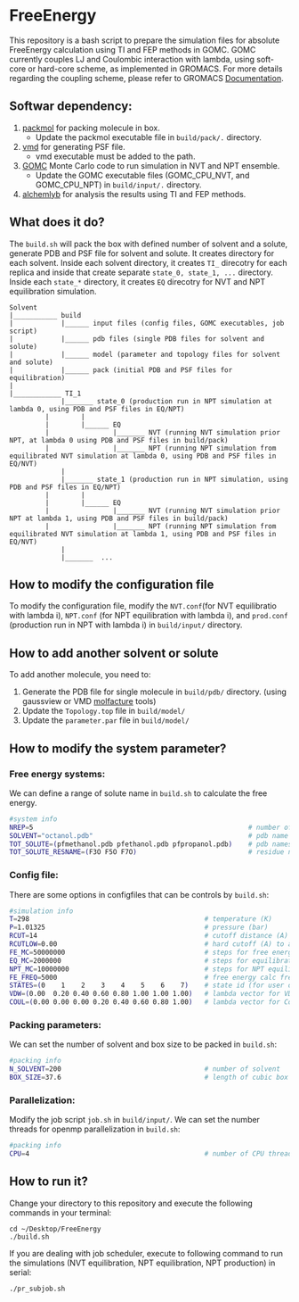 # FreeEnergy
This repository is a bash script to prepare the simulation files for absolute FreeEnergy calculation using TI and FEP methods in GOMC.
GOMC currently couples LJ and Coulombic interaction with lambda, using soft-core or hard-core scheme, as implemented in GROMACS. For more details regarding the coupling scheme, please refer to GROMACS [Documentation](http://manual.gromacs.org/documentation/2019/reference-manual/functions/free-energy-interactions.html). 

## Softwar dependency:
1. [packmol](http://leandro.iqm.unicamp.br/packmol/versionhistory/) for packing molecule in box. 
    - Update the packmol executable file in `build/pack/.` directory.
2. [vmd](https://www.ks.uiuc.edu/Development/Download/download.cgi?PackageName=VMD) for generating PSF file.
    - vmd executable must be added to the path.
3. [GOMC](https://github.com/GOMC-WSU/GOMC/tree/FreeEnergy) Monte Carlo code to run simulation in NVT and NPT ensemble.
    - Update the GOMC executable files (GOMC_CPU_NVT, and GOMC_CPU_NPT) in `build/input/.` directory.
4. [alchemlyb](https://github.com/alchemistry/alchemlyb) for analysis the results using TI and FEP methods.

## What does it do?
The `build.sh` will pack the box with defined number of solvent and a solute, generate PDB and PSF file for solvent and solute. It creates directory for each solvent. Inside each solvent directory, it creates `TI_` direcotry for each replica and inside that create separate `state_0, state_1, ...` directory. Inside each `state_*` directory, it creates `EQ` direcotry for NVT and NPT equilibration simulation.
```
Solvent
|___________ build
|            |______ input files (config files, GOMC executables, job script)
|            |______ pdb files (single PDB files for solvent and solute)
|            |______ model (parameter and topology files for solvent and solute)
|            |______ pack (initial PDB and PSF files for equilibration)
|
|____________ TI_1
             |_______ state_0 (production run in NPT simulation at lambda 0, using PDB and PSF files in EQ/NPT) 
	     |	      |
	     |        |______ EQ
	     |                |_______ NVT (running NVT simulation prior NPT, at lambda 0 using PDB and PSF files in build/pack)
	     |	              |_______ NPT (running NPT simulation from equilibrated NVT simulation at lambda 0, using PDB and PSF files in EQ/NVT)
             |                
             |_______ state_1 (production run in NPT simulation, using PDB and PSF files in EQ/NPT) 
	     |	      |
	     |        |______ EQ
	     |                |_______ NVT (running NVT simulation prior NPT at lambda 1, using PDB and PSF files in build/pack)
	     |	              |_______ NPT (running NPT simulation from equilibrated NVT simulation at lambda 1, using PDB and PSF files in EQ/NVT)
             |                
             |_______  ...
  ```
  
## How to modify the configuration file
To modify the configuration file, modify the `NVT.conf`(for NVT equilibratio with lambda i), `NPT.conf` (for NPT equilibration with lambda i), and `prod.conf` (production run in NPT with lambda i) in `build/input/` directory.

## How to add another solvent or solute
To add another molecule, you need to:
1.  Generate the PDB file for single molecule in `build/pdb/` directory. (using gaussview or VMD [molfacture](https://www.ks.uiuc.edu/Research/vmd/plugins/molefacture/) tools)
2.  Update the `Topology.top` file in `build/model/`
3.  Update the `parameter.par` file in `build/model/`

## How to modify the system parameter?
### Free energy systems:
We can define a range of solute name in `build.sh` to calculate the free energy.
```bash
#system info
NREP=5                                                      # number of TI replica
SOLVENT="octanol.pdb"                                       # pdb name of solvent
TOT_SOLUTE=(pfmethanol.pdb pfethanol.pdb pfpropanol.pdb)    # pdb names of solute 
TOT_SOLUTE_RESNAME=(F3O F5O F7O)                            # residue name of solute 
```

### Config file:
There are some options in configfiles that can be controls by `build.sh`:
```bash
#simulation info
T=298                                            # temperature (K)
P=1.01325                                        # pressure (bar)
RCUT=14                                          # cutoff distance (A)
RCUTLOW=0.00                                     # hard cutoff (A) to avoid overlap
FE_MC=50000000                                   # steps for free energy simulation
EQ_MC=2000000                                    # steps for equilibration simulation (both NVT.conf and eq.conf)
NPT_MC=10000000                                  # steps for NPT equilibration simulation
FE_FREQ=5000                                     # free energy calc frequency
STATES=(0    1    2    3    4    5    6    7)    # state id (for user only) 
VDW=(0.00  0.20 0.40 0.60 0.80 1.00 1.00 1.00)   # lambda vector for VDW
COUL=(0.00 0.00 0.00 0.20 0.40 0.60 0.80 1.00)   # lambda vector for Coulomb
```

### Packing parameters:
We can set the number of solvent and box size to be packed in `build.sh`:
```bash
#packing info 
N_SOLVENT=200                                    # number of solvent
BOX_SIZE=37.6                                    # length of cubic box (A)
```

### Parallelization:
Modify the job script `job.sh` in `build/input/`. We can set the number threads for openmp parallelization in `build.sh`:
```bash
#packing info 
CPU=4                                            # number of CPU threads
```

## How to run it?
Change your directory to this repository and execute the following commands in your terminal:

```
cd ~/Desktop/FreeEnergy
./build.sh
```
If you are dealing with job scheduler, execute to following command to run the simulations (NVT equilibration, NPT equilibration, NPT production) in serial:

```
./pr_subjob.sh
```